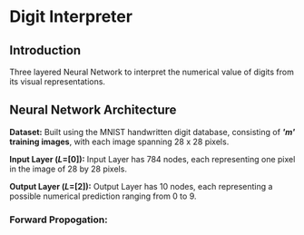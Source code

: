 # Digit Interpreter

## Introduction
Three layered Neural Network to interpret the numerical value of digits from its visual representations. 

## Neural Network Architecture
**Dataset:** Built using the MNIST handwritten digit database, consisting of **_'m'_ training images**, with each image spanning 28 x 28 pixels. 

**Input Layer (_L_=[0]):** Input Layer has 784 nodes, each representing one pixel in the image of 28 by 28 pixels. 

**Output Layer (_L_=[2]):** Output Layer has 10 nodes, each representing a possible numerical prediction ranging from 0 to 9. 

### Forward Propogation: 
